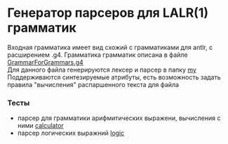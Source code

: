 # Генератор парсеров для LALR(1) грамматик
Входная грамматика имеет вид схожий с грамматиками для antlr, c расширением .g4. Грамматика грамматик описана в файле [GrammarForGrammars.g4](src\main\antlr4\GrammarForGrammars.g4)  
Для данного файла генерируются лексер и парсер в папку [my](target\generated-sources\my)  
Поддерживаются синтезируемые атрибуты, есть возможность задать правила "вычисления" распаршенного текста для файла
### Тесты
* парсер для грамматики  арифмитических выражени, вычисления с ними [calculator](src\test\ru\ifmo\rain\balahnin\calculator)
* парсер логических выражний [logic](src\test\ru\ifmo\rain\balahnin\logic_in_c)